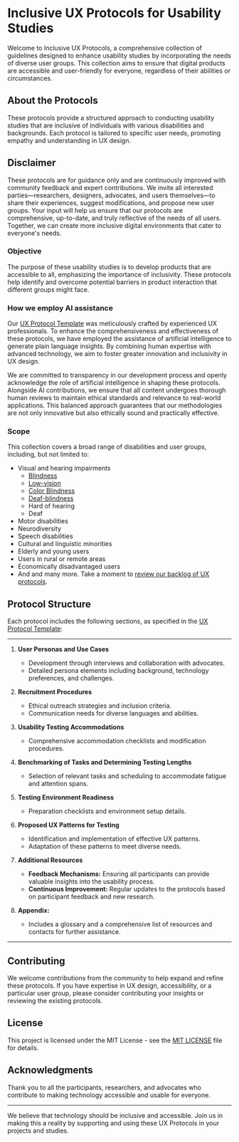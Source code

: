 # Inclusive UX Protocols for Usability Studies

Welcome to Inclusive UX Protocols, a comprehensive collection of guidelines designed to enhance usability studies by incorporating the needs of diverse user groups. This collection aims to ensure that digital products are accessible and user-friendly for everyone, regardless of their abilities or circumstances.

## About the Protocols

These protocols provide a structured approach to conducting usability studies that are inclusive of individuals with various disabilities and backgrounds. Each protocol is tailored to specific user needs, promoting empathy and understanding in UX design.


## Disclaimer
These protocols are for guidance only and are continuously improved with community feedback and expert contributions. We invite all interested parties—researchers, designers, advocates, and users themselves—to share their experiences, suggest modifications, and propose new user groups. Your input will help us ensure that our protocols are comprehensive, up-to-date, and truly reflective of the needs of all users. Together, we can create more inclusive digital environments that cater to everyone's needs.


### Objective

The purpose of these usability studies is to develop products that are accessible to all, emphasizing the importance of inclusivity. These protocols help identify and overcome potential barriers in product interaction that different groups might face.

### How we employ AI assistance

Our [UX Protocol Template](/uxp-template.md) was meticulously crafted by experienced UX professionals. To enhance the comprehensiveness and effectiveness of these protocols, we have employed the assistance of artificial intelligence to generate plain language insights. By combining human expertise with advanced technology, we aim to foster greater innovation and inclusivity in UX design. 

We are committed to transparency in our development process and openly acknowledge the role of artificial intelligence in shaping these protocols. Alongside AI contributions, we ensure that all content undergoes thorough human reviews to maintain ethical standards and relevance to real-world applications. This balanced approach guarantees that our methodologies are not only innovative but also ethically sound and practically effective.

### Scope

This collection covers a broad range of disabilities and user groups, including, but not limited to:
- Visual and hearing impairments
  - [Blindness](/protocols/ada-blind.md)
  - [Low-vision](/protocols/ada-low-vision.md)
  - [Color Blindness](/protocols/ada-color-blind.md)
  - [Deaf-blindness](/protocols/ada-deaf-blind.md)
  - Hard of hearing
  - Deaf
- Motor disabilities
- Neurodiversity
- Speech disabilities
- Cultural and linguistic minorities
- Elderly and young users
- Users in rural or remote areas
- Economically disadvantaged users
- And and many more. Take a moment to [review our backlog of UX protocols](/protocols/README.md).

## Protocol Structure

Each protocol includes the following sections, as specified in the [UX Protocol Template](/uxp-template.md):

---- 

1. **User Personas and Use Cases**
   - Development through interviews and collaboration with advocates.
   - Detailed persona elements including background, technology preferences, and challenges.

2. **Recruitment Procedures**
   - Ethical outreach strategies and inclusion criteria.
   - Communication needs for diverse languages and abilities.

3. **Usability Testing Accommodations**
   - Comprehensive accommodation checklists and modification procedures.

4. **Benchmarking of Tasks and Determining Testing Lengths**
   - Selection of relevant tasks and scheduling to accommodate fatigue and attention spans.

5. **Testing Environment Readiness**
   - Preparation checklists and environment setup details.

6. **Proposed UX Patterns for Testing**
   - Identification and implementation of effective UX patterns.
   - Adaptation of these patterns to meet diverse needs.

7. **Additional Resources**
   - **Feedback Mechanisms:** Ensuring all participants can provide valuable insights into the usability process.
   - **Continuous Improvement:** Regular updates to the protocols based on participant feedback and new research.

8. **Appendix:** 
   - Includes a glossary and a comprehensive list of resources and contacts for further assistance.

----

## Contributing

We welcome contributions from the community to help expand and refine these protocols. If you have expertise in UX design, accessibility, or a particular user group, please consider contributing your insights or reviewing the existing protocols.

## License

This project is licensed under the MIT License - see the [MIT LICENSE](MIT-LICENSE.txt) file for details.

## Acknowledgments

Thank you to all the participants, researchers, and advocates who contribute to making technology accessible and usable for everyone.

---


We believe that technology should be inclusive and accessible. Join us in making this a reality by supporting and using these UX Protocols in your projects and studies.

